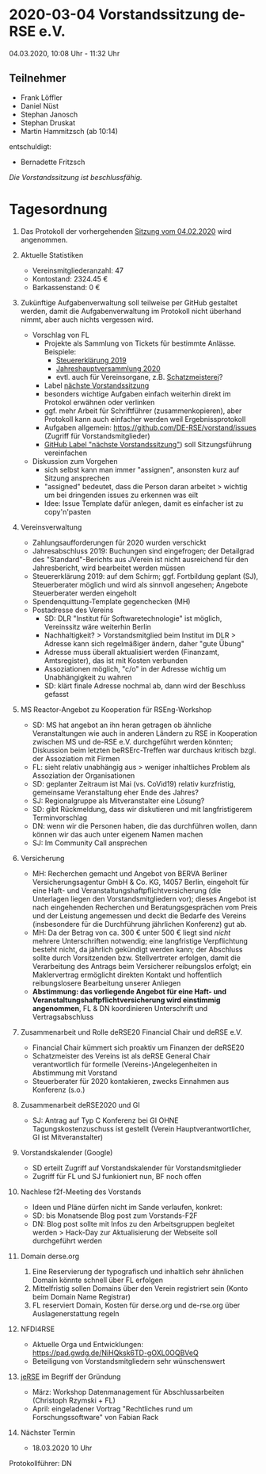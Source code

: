 # 2020-03-04 Vorstandssitzung de-RSE e.V.

04.03.2020, 10:08 Uhr - 11:32 Uhr

## Teilnehmer

- Frank Löffler
- Daniel Nüst
- Stephan Janosch
- Stephan Druskat
- Martin Hammitzsch (ab 10:14)

entschuldigt:
- Bernadette Fritzsch

*Die Vorstandssitzung ist beschlussfähig.*

# Tagesordnung

1. Das Protokoll der vorhergehenden [Sitzung vom 04.02.2020](https://github.com/DE-RSE/protokolle/blob/master/Vorstandssitzungen/Protokoll-Vorstand-deRSE-2020-02-04.md) wird angenommen.

1. Aktuelle Statistiken
    - Vereinsmitgliederanzahl: 47
    - Kontostand: 2324.45 €
    - Barkassenstand: 0 €

1. Zukünftige Aufgabenverwaltung soll teilweise per GitHub gestaltet werden, damit die Aufgabenverwaltung im Protokoll nicht überhand nimmt, aber auch nichts vergessen wird.
    - Vorschlag von FL
        - Projekte als Sammlung von Tickets für bestimmte Anlässe. Beispiele:
            - [Steuererklärung 2019](https://github.com/DE-RSE/vorstand/projects/4)
            - [Jahreshauptversammlung 2020](https://github.com/DE-RSE/vorstand/projects/2)
            - evtl. auch für Vereinsorgane, z.B. [Schatzmeisterei](https://github.com/DE-RSE/vorstand/issues?q=is%3Aissue+is%3Aopen+label%3ASchatzmeisterei)?
        - Label [nächste Vorstandssitzung](https://github.com/DE-RSE/vorstand/labels/n%C3%A4chste%20Vorstandssitzung)
        - besonders wichtige Aufgaben einfach weiterhin direkt im Protokol erwähnen oder verlinken
        - ggf. mehr Arbeit für Schriftführer (zusammenkopieren), aber Protokoll kann auch einfacher werden weil Ergebnissprotokoll
        - Aufgaben allgemein: https://github.com/DE-RSE/vorstand/issues (Zugriff für Vorstandsmitglieder)
        - [GitHub Label "nächste Vorstandssitzung"](https://github.com/DE-RSE/vorstand/labels/n%C3%A4chste%20Vorstandssitzung)) soll Sitzungsführung vereinfachen
    - Diskussion zum Vorgehen
        - sich selbst kann man immer "assignen", ansonsten kurz auf Sitzung ansprechen
        - "assigned" bedeutet, dass die Person daran arbeitet > wichtig um bei dringenden issues zu erkennen was eilt
        - Idee: Issue Template dafür anlegen, damit es einfacher ist zu copy'n'pasten

1. Vereinsverwaltung
    - Zahlungsaufforderungen für 2020 wurden verschickt
    - Jahresabschluss 2019: Buchungen sind eingefrogen; der Detailgrad des "Standard"-Berichts aus JVerein ist nicht ausreichend für den Jahresbericht, wird bearbeitet werden müssen
    - Steuererklärung 2019: auf dem Schirm; ggf. Fortbildung geplant (SJ), Steuerberater möglich und wird als sinnvoll angesehen; Angebote Steuerberater werden eingeholt
    - Spendenquittung-Template gegenchecken (MH)
    - Postadresse des Vereins
        - SD: DLR "Institut für Softwaretechnologie" ist möglich, Vereinssitz wäre weiterhin Berlin
        - Nachhaltigkeit? > Vorstandsmitglied beim Institut im DLR > Adresse kann sich regelmäßiger ändern, daher "gute Übung"
        - Adresse muss überall aktualisiert werden (Finanzamt, Amtsregister), das ist mit Kosten verbunden
        - Assoziationen möglich, "c/o" in der Adresse wichtig um Unabhängigkeit zu wahren
        - SD: klärt finale Adresse nochmal ab, dann wird der Beschluss gefasst

1. MS Reactor-Angebot zu Kooperation für RSEng-Workshop
    - SD: MS hat angebot an ihn heran getragen ob ähnliche Veranstaltungen wie auch in anderen Ländern zu RSE in Kooperation zwischen MS und de-RSE e.V. durchgeführt werden könnten; Diskussion beim letzten beRSErc-Treffen war durchaus kritisch bzgl. der Assoziation mit Firmen
    - FL: sieht relativ unabhängig aus > weniger inhaltliches Problem als Assoziation der Organisationen
    - SD: geplanter Zeitraum ist Mai (vs. CoVid19) relativ kurzfristig, gemeinsame Veranstaltung eher Ende des Jahres?
    - SJ: Regionalgruppe als Mitveranstalter eine Lösung?
    - SD: gibt Rückmeldung, dass wir diskutieren und mit langfristigerem Terminvorschlag
    - DN: wenn wir die Personen haben, die das durchführen wollen, dann können wir das auch unter eigenem Namen machen
    - SJ: Im Community Call ansprechen

1. Versicherung
    - MH: Recherchen gemacht und Angebot von BERVA Berliner Versicherungsagentur GmbH & Co. KG, 14057 Berlin, eingeholt für eine Haft- und Veranstaltungshaftpflichtversicherung (die Unterlagen liegen den Vorstandsmitgliedern vor); dieses Angebot ist nach eingehenden Recherchen und Beratungsgesprächen vom Preis und der Leistung angemessen und deckt die Bedarfe des Vereins (insbesondere für die Durchführung jährlichen Konferenz) gut ab.
    - MH: Da der Betrag von ca. 300 € unter 500 € liegt sind _nicht_ mehrere Unterschriften notwendig; eine langfristige Verpflichtung besteht nicht, da jährlich gekündigt werden kann; der Abschluss sollte durch Vorsitzenden bzw. Stellvertreter erfolgen, damit die Verarbeitung des Antrags beim Versicherer reibungslos erfolgt; ein Maklervertrag ermöglicht direkten Kontakt und hoffentlich reibungslosere Bearbeitung unserer Anliegen
    - **Abstimmung: das vorliegende Angebot für eine Haft- und Veranstaltungshaftpflichtversicherung wird einstimmig angenommen**, FL & DN koordinieren Unterschrift und Vertragsabschluss

1. Zusammenarbeit und Rolle deRSE20 Financial Chair und deRSE e.V.
    - Financial Chair kümmert sich proaktiv um Finanzen der deRSE20
    - Schatzmeister des Vereins ist als deRSE General Chair verantwortlich für formelle (Vereins-)Angelegenheiten in Abstimmung mit Vorstand 
    - Steuerberater für 2020 kontakieren, zwecks Einnahmen aus Konferenz (s.o.)

1. Zusammenarbeit deRSE2020 und GI
    - SJ: Antrag auf Typ C Konferenz bei GI OHNE Tagungskostenzuschuss ist gestellt (Verein Hauptverantwortlicher, GI ist Mitveranstalter)

1. Vorstandskalender (Google)
    - SD erteilt Zugriff auf Vorstandskalender für Vorstandsmitglieder
    - Zugriff für FL und SJ funkioniert nun, BF noch offen

1. Nachlese f2f-Meeting des Vorstands
    - Ideen und Pläne dürfen nicht im Sande verlaufen, konkret:
    - SD: bis Monatsende Blog post zum Vorstands-F2F
    - DN: Blog post sollte mit Infos zu den Arbeitsgruppen begleitet werden > Hack-Day zur Aktualisierung der Webseite soll durchgeführt werden

1. Domain derse.org
    1. Eine Reservierung der typografisch und inhaltlich sehr ähnlichen Domain könnte schnell über FL erfolgen
    1. Mittelfristig sollen Domains über den Verein registriert sein (Konto beim Domain Name Registrar)
    1. FL reserviert Domain, Kosten für derse.org und de-rse.org über Auslagenerstattung regeln

1. NFDI4RSE
    - Aktuelle Orga und Entwicklungen: https://pad.gwdg.de/NiHQksk6TD-gOXL0OQBVeQ
    - Beteiligung von Vorstandsmitgliedern sehr wünschenswert

1. [jeRSE](https://de-rse.org/jeRSE/) im Begriff der Gründung
    - März: Workshop Datenmanagement für Abschlussarbeiten (Christoph Rzymski + FL)
    - April: eingeladener Vortrag "Rechtliches rund um Forschungssoftware" von Fabian Rack

7. Nächster Termin
    - 18.03.2020 10 Uhr

Protokollführer: DN
